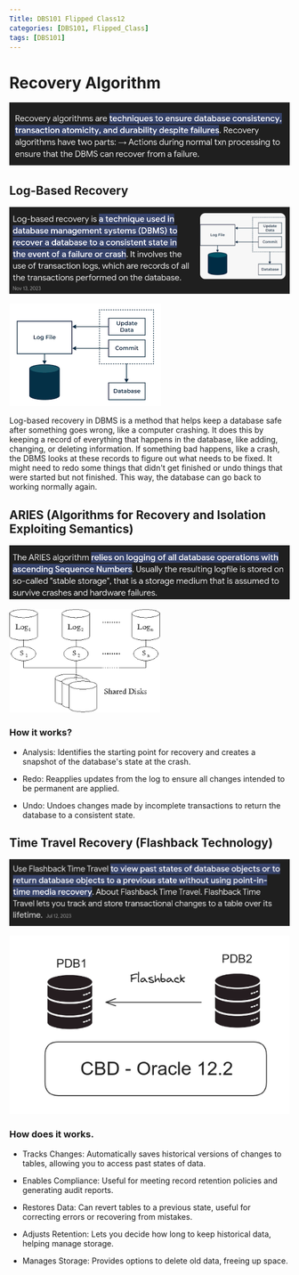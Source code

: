 ```yaml
---
Title: DBS101 Flipped Class12
categories: [DBS101, Flipped_Class]
tags: [DBS101]
---
```


# Recovery Algorithm

![recocery techniques](../assets/flippedclass12/rm.png)

## Log-Based Recovery

![log](../assets/flippedclass12/log.png)

![log db](../assets/flippedclass12/logdb.png)

Log-based recovery in DBMS is a method that helps keep a database safe after something goes wrong, like a computer crashing. It does this by keeping a record of everything that happens in the database, like adding, changing, or deleting information. If something bad happens, like a crash, the DBMS looks at these records to figure out what needs to be fixed. It might need to redo some things that didn't get finished or undo things that were started but not finished. This way, the database can go back to working normally again.

## ARIES (Algorithms for Recovery and Isolation Exploiting Semantics)

![aries](../assets/flippedclass12/aries.png)

![aries diagram](../assets/flippedclass12/ariesdiagram.png)

### How it works?

*  Analysis: Identifies the starting point for recovery and creates a snapshot of the database's state at the crash.

* Redo: Reapplies updates from the log to ensure all changes intended to be permanent are applied.

* Undo: Undoes changes made by incomplete transactions to return the database to a consistent state.

## Time Travel Recovery (Flashback Technology)

![timetravel](../assets/flippedclass12/timetravel.png)

![flashback](../assets/flippedclass12/flashback.png)

### How does it works.

* Tracks Changes: Automatically saves historical versions of changes to tables, allowing you to access past states of data.

* Enables Compliance: Useful for meeting record retention policies and generating audit reports.

* Restores Data: Can revert tables to a previous state, useful for correcting errors or recovering from mistakes.

* Adjusts Retention: Lets you decide how long to keep historical data, helping manage storage.

* Manages Storage: Provides options to delete old data, freeing up space.

